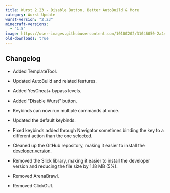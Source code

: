 ```yaml
---
title: Wurst 2.23 - Disable Button, Better AutoBuild & More
category: Wurst Update
wurst-version: "2.23"
minecraft-versions:
  - "1.8"
image: https://user-images.githubusercontent.com/10100202/31046050-2a44fc5e-a5f2-11e7-8574-e260a7772d53.jpg
old-downloads: true
---
```

## Changelog

- Added TemplateTool.

- Updated AutoBuild and related features.

- Added YesCheat+ bypass levels.

- Added "Disable Wurst" button.

- Keybinds can now run multiple commands at once.

- Updated the default keybinds.

- Fixed keybinds added through Navigator sometimes binding the key to a different action than the one selected.

- Cleaned up the GitHub repository, making it easier to install the [developer version](https://github.com/Wurst-Imperium/Wurst-MC-1.8).

- Removed the Slick library, making it easier to install the developer version and reducing the file size by 1.18 MB (5%).

- Removed ArenaBrawl.

- Removed ClickGUI.
